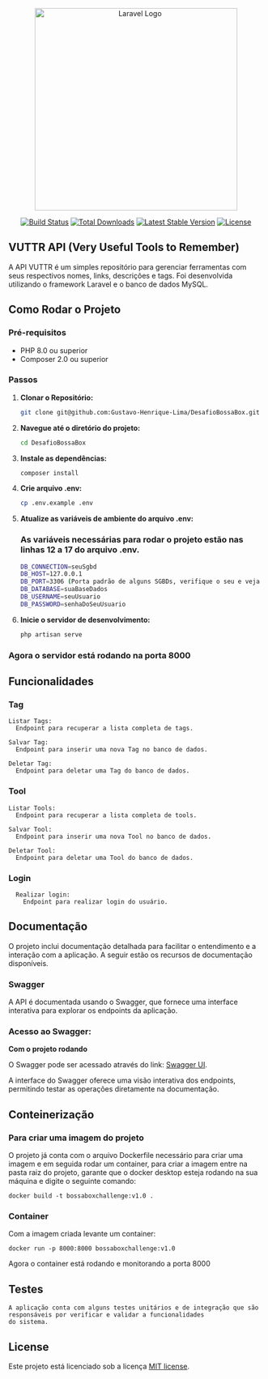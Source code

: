 <p align="center"><a href="https://laravel.com" target="_blank"><img src="https://raw.githubusercontent.com/laravel/art/master/logo-lockup/5%20SVG/2%20CMYK/1%20Full%20Color/laravel-logolockup-cmyk-red.svg" width="400" alt="Laravel Logo"></a></p>

<p align="center">
<a href="https://github.com/laravel/framework/actions"><img src="https://github.com/laravel/framework/workflows/tests/badge.svg" alt="Build Status"></a>
<a href="https://packagist.org/packages/laravel/framework"><img src="https://img.shields.io/packagist/dt/laravel/framework" alt="Total Downloads"></a>
<a href="https://packagist.org/packages/laravel/framework"><img src="https://img.shields.io/packagist/v/laravel/framework" alt="Latest Stable Version"></a>
<a href="https://packagist.org/packages/laravel/framework"><img src="https://img.shields.io/packagist/l/laravel/framework" alt="License"></a>
</p>

## VUTTR API (Very Useful Tools to Remember)

A API VUTTR é um simples repositório para gerenciar ferramentas com seus respectivos nomes, links, descrições e tags. Foi desenvolvida utilizando o framework Laravel e o banco de dados MySQL.

## Como Rodar o Projeto
### Pré-requisitos

- PHP 8.0 ou superior
- Composer 2.0 ou superior

### Passos

1. **Clonar o Repositório:**

   ```bash
   git clone git@github.com:Gustavo-Henrique-Lima/DesafioBossaBox.git

2. **Navegue até o diretório do projeto:**

    ```bash
    cd DesafioBossaBox

3. **Instale as dependências:**

    ```bash
    composer install
4. **Crie arquivo .env:**
    ```bash
    cp .env.example .env
5. **Atualize as variáveis de ambiente do arquivo .env:**  
    ### As variáveis necessárias para rodar o projeto estão nas linhas 12 a 17 do arquivo .env.
    ```bash
    DB_CONNECTION=seuSgbd
    DB_HOST=127.0.0.1
    DB_PORT=3306 (Porta padrão de alguns SGBDs, verifique o seu e veja se é necessário alterar algo)
    DB_DATABASE=suaBaseDados
    DB_USERNAME=seuUsuario
    DB_PASSWORD=senhaDoSeuUsuario    
    
4. **Inicie o servidor de desenvolvimento:**
    ```bash
   php artisan serve
    
### Agora o servidor está rodando na porta 8000
## Funcionalidades
   ### Tag

    Listar Tags:
      Endpoint para recuperar a lista completa de tags.

    Salvar Tag:
      Endpoint para inserir uma nova Tag no banco de dados.

    Deletar Tag:
      Endpoint para deletar uma Tag do banco de dados.
      
  ### Tool

    Listar Tools:
      Endpoint para recuperar a lista completa de tools.

    Salvar Tool:
      Endpoint para inserir uma nova Tool no banco de dados.

    Deletar Tool:
      Endpoint para deletar uma Tool do banco de dados.

  ### Login
      Realizar login:
        Endpoint para realizar login do usuário.
        
## Documentação

  O projeto inclui documentação detalhada para facilitar o entendimento e a interação com a aplicação.
  A seguir estão os recursos de documentação disponíveis.

  ### Swagger

   A API é documentada usando o Swagger, que fornece uma interface interativa para explorar os endpoints 
  da aplicação.
  ### Acesso ao Swagger:
  **Com o projeto rodando**
  
  O Swagger pode ser acessado através do link: [Swagger UI](http://localhost:8000/api/documentation#/).
  
  A interface do Swagger oferece uma visão interativa dos endpoints, permitindo testar as operações
  diretamente na documentação.

## Conteinerização 
### Para criar uma imagem do projeto  
 O projeto já conta com o arquivo Dockerfile necessário para criar uma imagem e em seguida rodar um container, para criar a imagem entre na pasta raiz do projeto, garante que o docker desktop esteja rodando na sua máquina e digite o seguinte comando:  
        
    docker build -t bossaboxchallenge:v1.0 .
### Container
 Com a imagem criada levante um container:
     
    docker run -p 8000:8000 bossaboxchallenge:v1.0
Agora o container está rodando e monitorando a porta 8000

## Testes 
    A aplicação conta com alguns testes unitários e de integração que são responsáveis por verificar e validar a funcionalidades 
    do sistema.
    
        
## License
Este projeto está licenciado sob a licença [MIT license](https://opensource.org/licenses/MIT).
